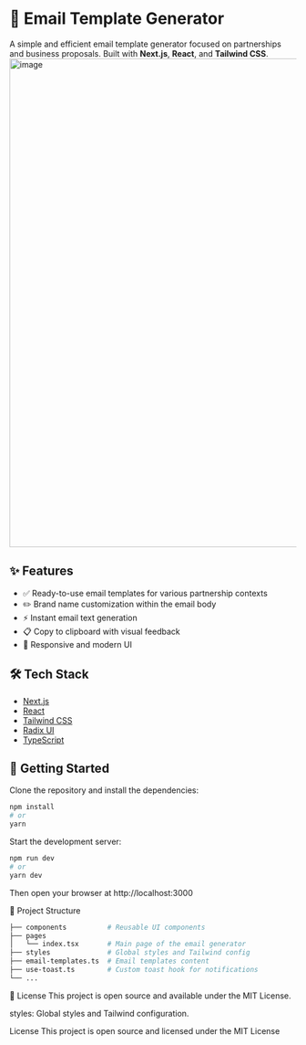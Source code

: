 # 📧 Email Template Generator

A simple and efficient email template generator focused on partnerships and business proposals. Built with **Next.js**, **React**, and **Tailwind CSS**.
<img width="1241" height="856" alt="image" src="https://github.com/user-attachments/assets/cf4674b9-c3c0-45e4-96d2-12f3acdfb1be" />


## ✨ Features

- ✅ Ready-to-use email templates for various partnership contexts  
- ✏️ Brand name customization within the email body  
- ⚡ Instant email text generation  
- 📋 Copy to clipboard with visual feedback  
- 📱 Responsive and modern UI

## 🛠️ Tech Stack

- [Next.js](https://nextjs.org/)  
- [React](https://reactjs.org/)  
- [Tailwind CSS](https://tailwindcss.com/)  
- [Radix UI](https://www.radix-ui.com/)  
- [TypeScript](https://www.typescriptlang.org/)

## 🚀 Getting Started

Clone the repository and install the dependencies:

```bash
npm install
# or
yarn
```
Start the development server:
```bash
npm run dev
# or
yarn dev
```
Then open your browser at http://localhost:3000

🧱 Project Structure
```bash
├── components          # Reusable UI components
├── pages
│   └── index.tsx       # Main page of the email generator
├── styles              # Global styles and Tailwind config
├── email-templates.ts  # Email templates content
├── use-toast.ts        # Custom toast hook for notifications
└── ...
```
📄 License
This project is open source and available under the MIT License.


styles: Global styles and Tailwind configuration.

License
This project is open source and licensed under the MIT License
